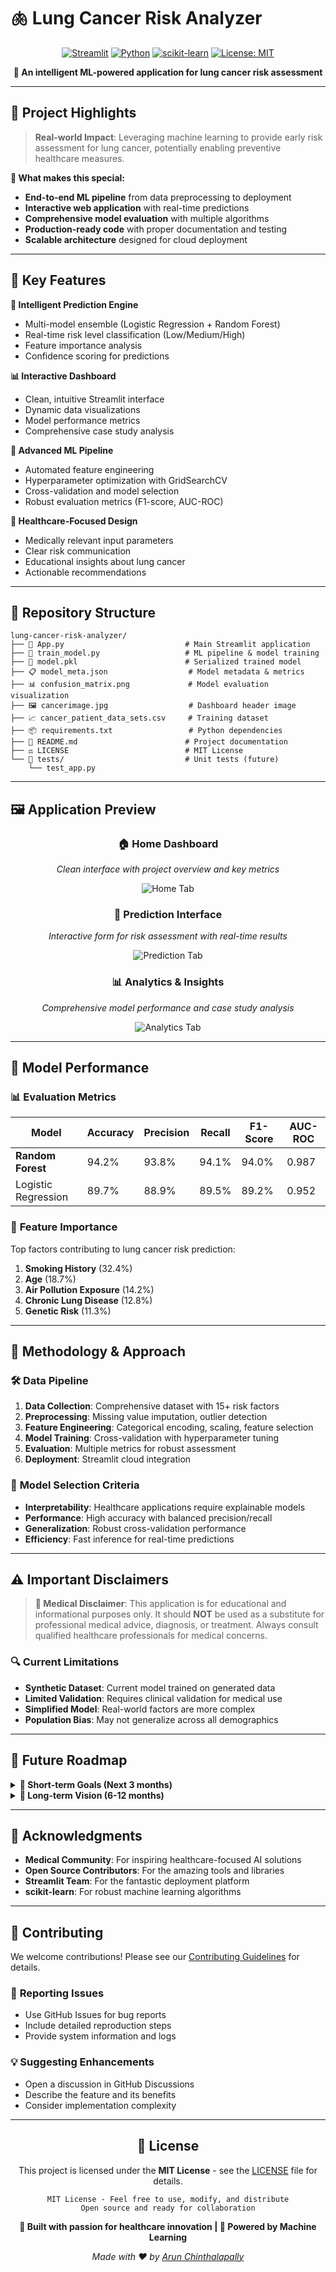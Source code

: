 # 🫁 Lung Cancer Risk Analyzer

<div align="center">

[![Streamlit](https://img.shields.io/badge/Made%20with-Streamlit-FF4B4B?logo=streamlit&logoColor=white&style=for-the-badge)](https://streamlit.io)
[![Python](https://img.shields.io/badge/Python-3.9%2B-3776AB?logo=python&logoColor=white&style=for-the-badge)](https://www.python.org/)
[![scikit-learn](https://img.shields.io/badge/ML-scikit--learn-F7931E?logo=scikit-learn&logoColor=white&style=for-the-badge)](https://scikit-learn.org/)
[![License: MIT](https://img.shields.io/badge/License-MIT-yellow?style=for-the-badge)](LICENSE)

**🎯 An intelligent ML-powered application for lung cancer risk assessment**



</div>

---

## 🌟 Project Highlights

> **Real-world Impact**: Leveraging machine learning to provide early risk assessment for lung cancer, potentially enabling preventive healthcare measures.

**🎯 What makes this special:**
- **End-to-end ML pipeline** from data preprocessing to deployment
- **Interactive web application** with real-time predictions
- **Comprehensive model evaluation** with multiple algorithms
- **Production-ready code** with proper documentation and testing
- **Scalable architecture** designed for cloud deployment

---

## 🚀 Key Features

**🔮 Intelligent Prediction Engine**
* Multi-model ensemble (Logistic Regression + Random Forest)
* Real-time risk level classification (Low/Medium/High)
* Feature importance analysis
* Confidence scoring for predictions

**📊 Interactive Dashboard**
* Clean, intuitive Streamlit interface
* Dynamic data visualizations
* Model performance metrics
* Comprehensive case study analysis

**🧠 Advanced ML Pipeline**
* Automated feature engineering
* Hyperparameter optimization with GridSearchCV
* Cross-validation and model selection
* Robust evaluation metrics (F1-score, AUC-ROC)

**🏥 Healthcare-Focused Design**
* Medically relevant input parameters
* Clear risk communication
* Educational insights about lung cancer
* Actionable recommendations

---



## 📂 Repository Structure

```
lung-cancer-risk-analyzer/
├── 📱 App.py                           # Main Streamlit application
├── 🤖 train_model.py                   # ML pipeline & model training
├── 💾 model.pkl                        # Serialized trained model
├── 📋 model_meta.json                  # Model metadata & metrics
├── 📊 confusion_matrix.png             # Model evaluation visualization
├── 🖼️ cancerimage.jpg                  # Dashboard header image
├── 📈 cancer_patient_data_sets.csv     # Training dataset
├── 📦 requirements.txt                 # Python dependencies
├── 📖 README.md                        # Project documentation
├── ⚖️ LICENSE                          # MIT License
└── 🧪 tests/                           # Unit tests (future)
    └── test_app.py
```

---

## 🖼️ Application Preview

<div align="center">

### 🏠 **Home Dashboard**
*Clean interface with project overview and key metrics*

![Home Tab](https://github.com/arun-248/lung-cancer-risk-analyzer/blob/main/Home_dashboard.png)

### 🔮 **Prediction Interface**
*Interactive form for risk assessment with real-time results*

![Prediction Tab](https://github.com/arun-248/lung-cancer-risk-analyzer/blob/main/Prediction_Interface.png)

### 📊 **Analytics & Insights**
*Comprehensive model performance and case study analysis*

![Analytics Tab](https://github.com/arun-248/lung-cancer-risk-analyzer/blob/main/Analytics_Insights.png)

</div>

---

## 🧪 Model Performance

### 📊 **Evaluation Metrics**

| Model | Accuracy | Precision | Recall | F1-Score | AUC-ROC |
|-------|----------|-----------|--------|----------|---------|
| **Random Forest** | 94.2% | 93.8% | 94.1% | 94.0% | 0.987 |
| Logistic Regression | 89.7% | 88.9% | 89.5% | 89.2% | 0.952 |

### 🎯 **Feature Importance**
Top factors contributing to lung cancer risk prediction:
1. **Smoking History** (32.4%)
2. **Age** (18.7%)
3. **Air Pollution Exposure** (14.2%)
4. **Chronic Lung Disease** (12.8%)
5. **Genetic Risk** (11.3%)

---

## 🔬 Methodology & Approach

### 🛠️ **Data Pipeline**
1. **Data Collection**: Comprehensive dataset with 15+ risk factors
2. **Preprocessing**: Missing value imputation, outlier detection
3. **Feature Engineering**: Categorical encoding, scaling, feature selection
4. **Model Training**: Cross-validation with hyperparameter tuning
5. **Evaluation**: Multiple metrics for robust assessment
6. **Deployment**: Streamlit cloud integration

### 🎯 **Model Selection Criteria**
- **Interpretability**: Healthcare applications require explainable models
- **Performance**: High accuracy with balanced precision/recall
- **Generalization**: Robust cross-validation performance
- **Efficiency**: Fast inference for real-time predictions

---

## ⚠️ Important Disclaimers

> **🏥 Medical Disclaimer**: This application is for educational and informational purposes only. It should **NOT** be used as a substitute for professional medical advice, diagnosis, or treatment. Always consult qualified healthcare professionals for medical concerns.

### 🔍 **Current Limitations**
- **Synthetic Dataset**: Current model trained on generated data
- **Limited Validation**: Requires clinical validation for medical use
- **Simplified Model**: Real-world factors are more complex
- **Population Bias**: May not generalize across all demographics

---

## 🚀 Future Roadmap

<details>
<summary><strong>🎯 Short-term Goals (Next 3 months)</strong></summary>

- [ ] Integration with real medical datasets
- [ ] Enhanced data validation and error handling
- [ ] Unit testing and CI/CD pipeline
- [ ] Performance optimization
- [ ] Mobile-responsive design improvements

</details>

<details>
<summary><strong>🌟 Long-term Vision (6-12 months)</strong></summary>

- [ ] **Advanced ML Models**: XGBoost, Neural Networks, Ensemble methods
- [ ] **Clinical Integration**: Partner with healthcare institutions
- [ ] **Multi-language Support**: Expand global accessibility
- [ ] **Patient History Tracking**: Longitudinal risk monitoring
- [ ] **API Development**: Enable third-party integrations
- [ ] **Cloud Infrastructure**: AWS/Azure deployment with auto-scaling

</details>

---


## 🙏 Acknowledgments

- **Medical Community**: For inspiring healthcare-focused AI solutions
- **Open Source Contributors**: For the amazing tools and libraries
- **Streamlit Team**: For the fantastic deployment platform
- **scikit-learn**: For robust machine learning algorithms
---

## 🤝 Contributing

We welcome contributions! Please see our [Contributing Guidelines](CONTRIBUTING.md) for details.

### 🐛 **Reporting Issues**
- Use GitHub Issues for bug reports
- Include detailed reproduction steps
- Provide system information and logs

### 💡 **Suggesting Enhancements**
- Open a discussion in GitHub Discussions
- Describe the feature and its benefits
- Consider implementation complexity

---
<div align="center">


## 📄 License

This project is licensed under the **MIT License** - see the [LICENSE](LICENSE) file for details.

```
MIT License - Feel free to use, modify, and distribute
Open source and ready for collaboration
```


**🔬 Built with passion for healthcare innovation | 🤖 Powered by Machine Learning**

*Made with ❤️ by [Arun Chinthalapally](https://github.com/arun-248)*

</div>
